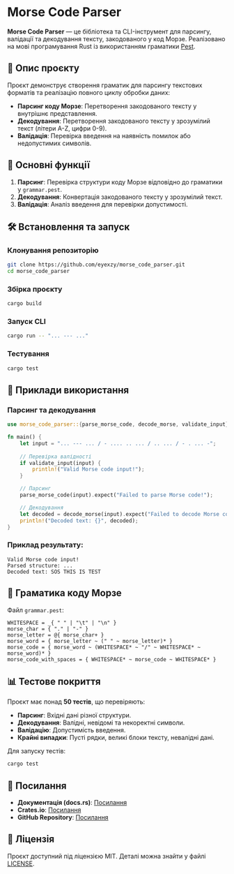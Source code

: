 # Morse Code Parser

**Morse Code Parser** — це бібліотека та CLI-інструмент для парсингу, валідації та декодування тексту, закодованого у код Морзе. Реалізовано на мові програмування Rust із використанням граматики [Pest](https://pest.rs).

## 📜 Опис проєкту

Проєкт демонструє створення граматик для парсингу текстових форматів та реалізацію повного циклу обробки даних:
- **Парсинг коду Морзе**: Перетворення закодованого тексту у внутрішнє представлення.
- **Декодування**: Перетворення закодованого тексту у зрозумілий текст (літери A-Z, цифри 0-9).
- **Валідація**: Перевірка введення на наявність помилок або недопустимих символів.

## 🚀 Основні функції

1. **Парсинг**: Перевірка структури коду Морзе відповідно до граматики у `grammar.pest`.
2. **Декодування**: Конвертація закодованого тексту у зрозумілий текст.
3. **Валідація**: Аналіз введення для перевірки допустимості.

## 🛠️ Встановлення та запуск

### Клонування репозиторію
```bash
git clone https://github.com/eyexzy/morse_code_parser.git
cd morse_code_parser
```

### Збірка проєкту
```bash
cargo build
```

### Запуск CLI
```bash
cargo run -- "... --- ..."
```

### Тестування
```bash
cargo test
```

## 🔧 Приклади використання

### Парсинг та декодування
```rust
use morse_code_parser::{parse_morse_code, decode_morse, validate_input};

fn main() {
    let input = "... --- ... / - .... .. ... / .. ... / - . ... -";
    
    // Перевірка валідності
    if validate_input(input) {
        println!("Valid Morse code input!");
    }

    // Парсинг
    parse_morse_code(input).expect("Failed to parse Morse code!");

    // Декодування
    let decoded = decode_morse(input).expect("Failed to decode Morse code!");
    println!("Decoded text: {}", decoded);
}
```

### Приклад результату:
```
Valid Morse code input!
Parsed structure: ...
Decoded text: SOS THIS IS TEST
```

## 📜 Граматика коду Морзе

Файл `grammar.pest`:
```pest
WHITESPACE = _{ " " | "\t" | "\n" }
morse_char = { "." | "-" }
morse_letter = @{ morse_char+ }
morse_word = { morse_letter ~ (" " ~ morse_letter)* }
morse_code = { morse_word ~ (WHITESPACE* ~ "/" ~ WHITESPACE* ~ morse_word)* }
morse_code_with_spaces = { WHITESPACE* ~ morse_code ~ WHITESPACE* }
```

## 📊 Тестове покриття

Проєкт має понад **50 тестів**, що перевіряють:
- **Парсинг**: Вхідні дані різної структури.
- **Декодування**: Валідні, невідомі та некоректні символи.
- **Валідацію**: Допустимість введення.
- **Крайні випадки**: Пусті рядки, великі блоки тексту, невалідні дані.

Для запуску тестів:
```bash
cargo test
```

## 🔗 Посилання

- **Документація (docs.rs)**: [Посилання](https://docs.rs/morse_code_parser)
- **Crates.io**: [Посилання](https://crates.io/crates/morse_code_parser)
- **GitHub Repository**: [Посилання](https://github.com/eyexzy/morse_code_parser)

## 📝 Ліцензія

Проєкт доступний під ліцензією MIT. Деталі можна знайти у файлі [LICENSE](LICENSE).

